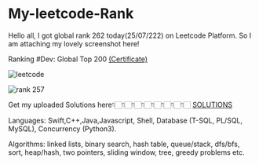# My-leetcode-Rank
Hello all, I got global rank 262 today(25/07/222) on Leetcode Platform. So I am attaching my lovely screenshot here!

Ranking #Dev: Global Top 200 <a href= "https://leetcode.com/Chiki1601/"> (Certificate)</a>


![leetcode](https://user-images.githubusercontent.com/85725008/180807357-fb7d4c7b-9612-4254-b007-60ca19ad3e80.png)



![rank 257](https://user-images.githubusercontent.com/85725008/181038688-fcec43d8-b70f-42d7-ab42-34c6a90158f2.png)


Get my uploaded Solutions here👇🏻👇🏻👇🏻👇🏻👇🏻👇🏻👇🏻👇🏻
<a href= "https://github.com/stars/Chiki1601/lists/leetcode-solution"> SOLUTIONS </a>

Languages: Swift,C++,Java,Javascript, Shell, Database (T-SQL, PL/SQL, MySQL), Concurrency (Python3).

Algorithms: linked lists, binary search, hash table, queue/stack, dfs/bfs, sort, heap/hash, two pointers, sliding window, tree, greedy problems etc.
